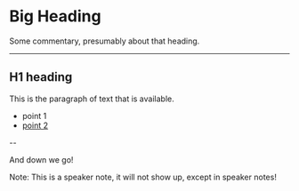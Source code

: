 <!-- .slide: class="slide--card" -->
# Big Heading

Some commentary, presumably about that heading.

---


## H1 heading

This is the paragraph of text that is available.

* point 1
* [point 2](https://redfinsolutions.com)

--

And down we go!

Note: This is a speaker note, it will not show up, except in speaker notes!
